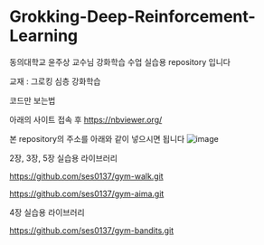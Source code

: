 # Grokking-Deep-Reinforcement-Learning

동의대학교 윤주상 교수님 강화학습 수업 실습용 repository 입니다

교재 : 그로킹 심층 강화학습

코드만 보는법

아래의 사이트 접속 후 
https://nbviewer.org/

본 repository의 주소를 아래와 같이 넣으시면 됩니다
![image](https://github.com/user-attachments/assets/fe04f47c-b2ca-42a6-8a36-df1524b7af9b)


2장, 3장, 5장 실습용 라이브러리

https://github.com/ses0137/gym-walk.git

https://github.com/ses0137/gym-aima.git

4장 실습용 라이브러리

https://github.com/ses0137/gym-bandits.git
